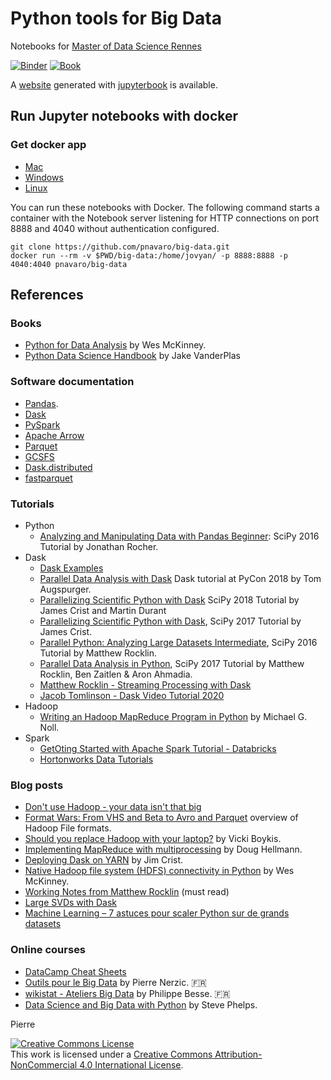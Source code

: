 # Python tools for Big Data

Notebooks for [Master of Data Science Rennes](https://www.sites.univ-rennes2.fr/master-mas/index.html)

[![Binder](https://mybinder.org/badge.svg)](https://mybinder.org/v2/gh/pnavaro/big-data/master)
[![Book](https://github.com/pnavaro/big-data//workflows/book/badge.svg)](https://pnavaro.github.io/big-data)

A [website](https://pnavaro.github.io/big-data) generated with [jupyterbook](https://jupyterbook.org) is available.

## Run Jupyter notebooks with docker

### Get docker app
 - [Mac](https://www.docker.com/docker-mac)
 - [Windows](https://www.docker.com/docker-windows)
 - [Linux](https://runnable.com/docker/install-docker-on-linux)

You can run these notebooks with Docker. The following command starts a container with the Notebook 
server listening for HTTP connections on port 8888 and 4040 without authentication configured.

```
git clone https://github.com/pnavaro/big-data.git
docker run --rm -v $PWD/big-data:/home/jovyan/ -p 8888:8888 -p 4040:4040 pnavaro/big-data
```

## References

### Books
  * [Python for Data Analysis](https://github.com/wesm/pydata-book) by Wes McKinney.
  * [Python Data Science Handbook](https://github.com/jakevdp/PythonDataScienceHandbook) by Jake VanderPlas
  
### Software documentation
  * [Pandas](http://pandas.pydata.org).
  * [Dask](https://dask.pydata.org/)
  * [PySpark](http://spark.apache.org/docs/latest/api/python/index.html)
  * [Apache Arrow](https://arrow.apache.org/docs/python/index.html)
  * [Parquet](https://parquet.apache.org)
  * [GCSFS](http://gcsfs.readthedocs.io/en/latest/)
  * [Dask.distributed](https://distributed.readthedocs.io/en/latest/)
  * [fastparquet](https://fastparquet.readthedocs.io/en/latest/)

### Tutorials
  - Python
  	   * [Analyzing and Manipulating Data with Pandas Beginner](https://youtu.be/6ohWS7J1hVA): SciPy 2016 Tutorial by Jonathan Rocher.
  - Dask
      * [Dask Examples](https://examples.dask.org)
      * [Parallel Data Analysis with Dask](https://github.com/TomAugspurger/dask-tutorial-pycon-2018)  Dask tutorial at PyCon 2018 by Tom Augspurger.
  	   * [Parallelizing Scientific Python with Dask](https://www.youtube.com/watch?v=mqdglv9GnM8) SciPy 2018 Tutorial by James Crist and Martin Durant
  	   * [Parallelizing Scientific Python with Dask](https://youtu.be/mbfsog3e5DA), SciPy 2017 Tutorial by James Crist.
  	   * [Parallel Python: Analyzing Large Datasets Intermediate](https://www.youtube.com/watch?v=5Md_sSsN51k), SciPy 2016 Tutorial by Matthew Rocklin.
  	   * [Parallel Data Analysis in Python](https://www.youtube.com/watch?v=a8gpcnmggiU), SciPy 2017 Tutorial by Matthew Rocklin, Ben Zaitlen & Aron Ahmadia.
       * [Matthew Rocklin - Streaming Processing with Dask](https://www.youtube.com/watch?v=yI_yZoUaz60)
       * [Jacob Tomlinson - Dask Video Tutorial 2020](https://github.com/jacobtomlinson/dask-video-tutorial-2020)
  - Hadoop
  	   * [Writing an Hadoop MapReduce Program in Python](http://www.michael-noll.com/tutorials/writing-an-hadoop-mapreduce-program-in-python/) by Michael G. Noll.
  - Spark
  	   * [GetOting Started with Apache Spark Tutorial - Databricks](https://databricks.com/product/getting-started-guide)
  	   * [Hortonworks Data Tutorials](https://github.com/hortonworks/data-tutorials)

### Blog posts
  * [Don't use Hadoop - your data isn't that big](https://www.chrisstucchio.com/blog/2013/hadoop_hatred.html)
  * [Format Wars: From VHS and Beta to Avro and Parquet](http://www.svds.com/dataformats/)  overview of Hadoop File formats.
  * [Should you replace Hadoop with your laptop?](http://veekaybee.github.io/2017/03/20/hadoop-or-laptop/) by Vicki Boykis.
  * [Implementing MapReduce with multiprocessing](https://pymotw.com/2/multiprocessing/mapreduce.html) by Doug Hellmann.
  * [Deploying Dask on YARN](https://jcrist.github.io/dask-on-yarn) by Jim Crist.
  * [Native Hadoop file system (HDFS) connectivity in Python](http://wesmckinney.com/blog/python-hdfs-interfaces/) by Wes McKinney.
  * [Working Notes from Matthew Rocklin](http://matthewrocklin.com/blog) (must read)
  * [Large SVDs with Dask](https://t.co/6IBXNwyfbI)
  * [Machine Learning – 7 astuces pour scaler Python sur de grands datasets](https://blog.octo.com/machine-learning-7-astuces-pour-scaler-python-sur-de-grands-datasets/)


### Online courses
  * [DataCamp Cheat Sheets](https://www.datacamp.com/community/data-science-cheatsheets)
  * [Outils pour le Big Data](https://perso.univ-rennes1.fr/pierre.nerzic/Hadoop/) by Pierre Nerzic. 🇫🇷
  * [wikistat - Ateliers Big Data](https://github.com/wikistat/Ateliers-Big-Data) by Philippe Besse. 🇫🇷
  * [Data Science and Big Data with Python](https://github.com/phelps-sg/python-bigdata) by Steve Phelps.

Pierre

<a rel="license" href="http://creativecommons.org/licenses/by-nc/4.0/"><img alt="Creative Commons License" style="border-width:0" src="https://i.creativecommons.org/l/by-nc/4.0/88x31.png" /></a><br />This work is licensed under a <a rel="license" href="http://creativecommons.org/licenses/by-nc/4.0/">Creative Commons Attribution-NonCommercial 4.0 International License</a>.
